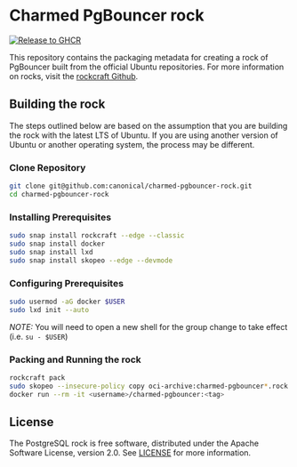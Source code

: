 # Charmed PgBouncer rock
[![Release to GHCR](https://github.com/canonical/charmed-pgbouncer-rock/actions/workflows/release.yaml/badge.svg)](https://github.com/canonical/charmed-pgbouncer-rock/actions/workflows/release.yaml)

This repository contains the packaging metadata for creating a rock of PgBouncer built from the official Ubuntu repositories.  For more information on rocks, visit the [rockcraft Github](https://github.com/canonical/rockcraft). 

## Building the rock
The steps outlined below are based on the assumption that you are building the rock with the latest LTS of Ubuntu.  If you are using another version of Ubuntu or another operating system, the process may be different.

### Clone Repository
```bash
git clone git@github.com:canonical/charmed-pgbouncer-rock.git
cd charmed-pgbouncer-rock
```
### Installing Prerequisites
```bash
sudo snap install rockcraft --edge --classic
sudo snap install docker
sudo snap install lxd
sudo snap install skopeo --edge --devmode
```
### Configuring Prerequisites
```bash
sudo usermod -aG docker $USER 
sudo lxd init --auto
```
*_NOTE:_* You will need to open a new shell for the group change to take effect (i.e. `su - $USER`)
### Packing and Running the rock
```bash
rockcraft pack
sudo skopeo --insecure-policy copy oci-archive:charmed-pgbouncer*.rock docker-daemon:<username>/charmed-pgbouncer:<tag>
docker run --rm -it <username>/charmed-pgbouncer:<tag>
```

## License
The PostgreSQL rock is free software, distributed under the Apache
Software License, version 2.0. See
[LICENSE](https://github.com/canonical/charmed-pgbouncer-rock/blob/1-22.04/licenses/LICENSE-rock)
for more information.

